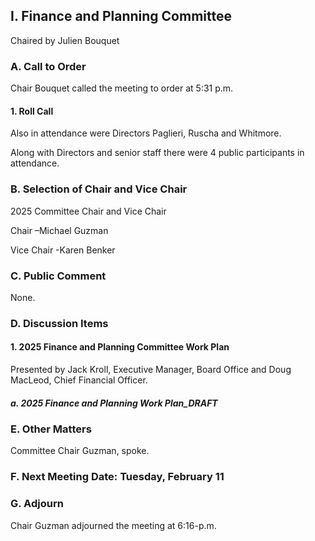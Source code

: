 ## I. Finance and Planning Committee

Chaired by Julien Bouquet

### A. Call to Order

Chair Bouquet called the meeting to order at 5:31 p.m.

#### 1. Roll Call

Also in attendance were Directors Paglieri, Ruscha and Whitmore.

Along with Directors and senior staff there were 4 public participants in attendance.

### B. Selection of Chair and Vice Chair

2025 Committee Chair and Vice Chair

Chair –Michael Guzman

Vice Chair -Karen Benker

### C. Public Comment

None.

### D. Discussion Items

#### 1. 2025 Finance and Planning Committee Work Plan

Presented by Jack Kroll, Executive Manager, Board Office and Doug MacLeod, Chief Financial Officer.

##### a. 2025 Finance and Planning Work Plan_DRAFT

### E. Other Matters

Committee Chair Guzman, spoke.

### F. Next Meeting Date: Tuesday, February 11

### G. Adjourn

Chair Guzman adjourned the meeting at 6:16-p.m.